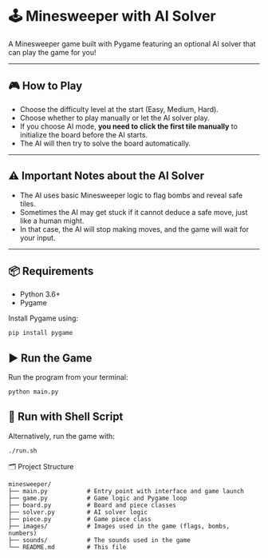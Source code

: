 # 🕹️ Minesweeper with AI Solver

A Minesweeper game built with Pygame featuring an optional AI solver that can play the game for you!

---

## 🎮 How to Play

- Choose the difficulty level at the start (Easy, Medium, Hard).
- Choose whether to play manually or let the AI solver play.
- If you choose AI mode, **you need to click the first tile manually** to initialize the board before the AI starts.
- The AI will then try to solve the board automatically.

---

## ⚠️ Important Notes about the AI Solver

- The AI uses basic Minesweeper logic to flag bombs and reveal safe tiles.
- Sometimes the AI may get stuck if it cannot deduce a safe move, just like a human might.
- In that case, the AI will stop making moves, and the game will wait for your input.

---

## 📦 Requirements

- Python 3.6+
- Pygame

Install Pygame using:

```bash
pip install pygame
```

## ▶️ Run the Game

Run the program from your terminal:

```bash
python main.py
```

## 🏃 Run with Shell Script

Alternatively, run the game with:

```bash
./run.sh
```
🗂️ Project Structure
```text
minesweeper/
├── main.py           # Entry point with interface and game launch
├── game.py           # Game logic and Pygame loop
├── board.py          # Board and piece classes
├── solver.py         # AI solver logic
├── piece.py          # Game piece class
├── images/           # Images used in the game (flags, bombs, numbers)
├── sounds/           # The sounds used in the game
└── README.md         # This file